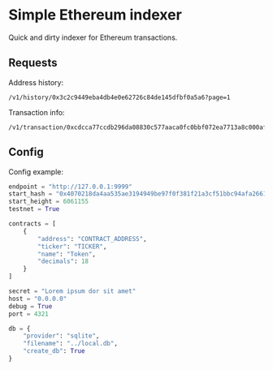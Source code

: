 # Simple Ethereum indexer

Quick and dirty indexer for Ethereum transactions.

## Requests

Address history:

```
/v1/history/0x3c2c9449eba4db4e0e62726c84de145dfbf0a5a6?page=1
```

Transaction info:

```
/v1/transaction/0xcdcca77ccdb296da08830c577aaca0fc0bbf072ea7713a8c000af440e7c64aae
```

## Config

Config example:

```python
endpoint = "http://127.0.0.1:9999"
start_hash = "0x4070218da4aa535ae3194949be97f0f381f21a3cf51bbc94afa2661a73d1c269"
start_height = 6061155
testnet = True

contracts = [
    {
        "address": "CONTRACT_ADDRESS",
        "ticker": "TICKER",
        "name": "Token",
        "decimals": 18
    }
]

secret = "Lorem ipsum dor sit amet"
host = "0.0.0.0"
debug = True
port = 4321

db = {
    "provider": "sqlite",
    "filename": "../local.db",
    "create_db": True
}
```
